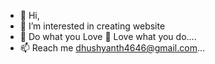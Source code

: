 - 👋 Hi,
- 👀 I’m interested in creating website 
- 💞️ Do what you Love 🔀 Love what you do....
- 📫 Reach me dhushyanth4646@gmail.com...


